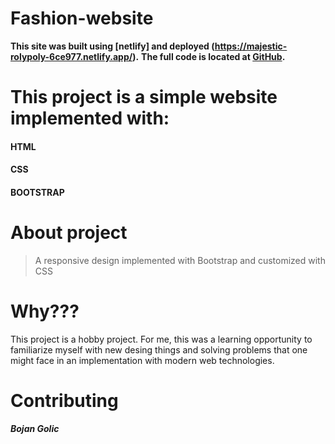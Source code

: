 # Fashion-website

**This site was built using [netlify] and deployed (https://majestic-rolypoly-6ce977.netlify.app/).**
**The full code is located at [GitHub](https://github.com/bokigolic/Fashion-website).**



# This project is a simple website implemented with:
#### HTML
#### CSS
#### BOOTSTRAP


# About project

>A responsive design implemented with Bootstrap and customized with CSS


# Why???

This project is a hobby project. For me, this was a learning opportunity to familiarize myself with new desing things and solving problems that one might face in an implementation  with modern web technologies.


# Contributing

***Bojan Golic***
